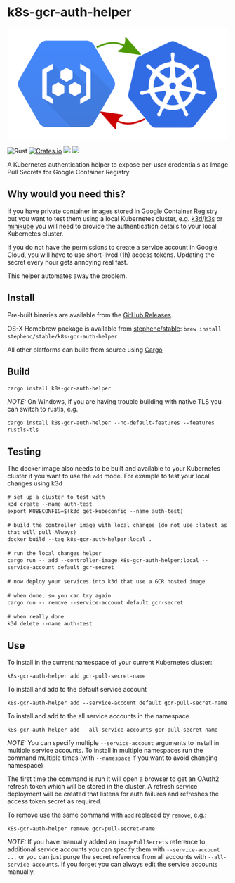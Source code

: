 # k8s-gcr-auth-helper

![Logo](images/logo.svg)

![Rust](https://github.com/stephenc/k8s-gcr-auth-helper/workflows/Rust/badge.svg)  [![Crates.io](https://img.shields.io/crates/v/k8s-gcr-auth-helper.svg)](https://crates.io/crates/k8s-gcr-auth-helper) [![](https://images.microbadger.com/badges/image/stephenc/k8s-gcr-auth-helper.svg)](https://hub.docker.com/r/stephenc/k8s-gcr-auth-helper/) [![](https://images.microbadger.com/badges/version/stephenc/k8s-gcr-auth-helper.svg)](https://hub.docker.com/r/stephenc/k8s-gcr-auth-helper/)

A Kubernetes authentication helper to expose per-user credentials as Image Pull Secrets for Google Container Registry.

## Why would you need this?

If you have private container images stored in Google Container Registry but you want to test them using a local Kubernetes cluster, e.g. [k3d](https://github.com/rancher/k3d)/[k3s](https://github.com/rancher/k3s) or [minikube](https://kubernetes.io/docs/tasks/tools/install-minikube/) you will need to provide the authentication details to your local Kubernetes cluster.

If you do not have the permissions to create a service account in Google Cloud, you will have to use short-lived (1h) access tokens.
Updating the secret every hour gets annoying real fast.

This helper automates away the problem.

## Install

Pre-built binaries are available from the [GitHub Releases](https://github.com/stephenc/k8s-gcr-auth-helper/releases).

OS-X Homebrew package is available from [stephenc/stable](https://github.com/stephenc/homebrew-stable): `brew install stephenc/stable/k8s-gcr-auth-helper`

All other platforms can build from source using [Cargo](https://doc.rust-lang.org/cargo/getting-started/installation.html)

## Build

```
cargo install k8s-gcr-auth-helper
```

*NOTE:* On Windows, if you are having trouble building with native TLS you can switch to rustls, e.g.

```
cargo install k8s-gcr-auth-helper --no-default-features --features rustls-tls
```                                                   

## Testing

The docker image also needs to be built and available to your Kubernetes cluster if you want to use the `add` mode. For example to test your local changes using k3d

```                        
# set up a cluster to test with
k3d create --name auth-test
export KUBECONFIG=$(k3d get-kubeconfig --name auth-test)

# build the controller image with local changes (do not use :latest as that will pull Always)
docker build --tag k8s-gcr-auth-helper:local .                                               

# run the local changes helper
cargo run -- add --controller-image k8s-gcr-auth-helper:local --service-account default gcr-secret

# now deploy your services into k3d that use a GCR hosted image

# when done, so you can try again
cargo run -- remove --service-account default gcr-secret

# when really done
k3d delete --name auth-test
```

## Use

To install in the current namespace of your current Kubernetes cluster:

```
k8s-gcr-auth-helper add gcr-pull-secret-name
```                                                                    

To install and add to the default service account

```
k8s-gcr-auth-helper add --service-account default gcr-pull-secret-name
```                                                                    

To install and add to the all service accounts in the namespace

```
k8s-gcr-auth-helper add --all-service-accounts gcr-pull-secret-name
```                                                                    

*NOTE:* You can specify multiple `--service-account` arguments to install in multiple service accounts. To install in multiple namespaces run the command multiple times (with `--namespace` if you want to avoid changing namespace)

The first time the command is run it will open a browser to get an OAuth2 refresh token which will be stored in the cluster. 
A refresh service deployment will be created that listens for auth failures and refreshes the access token secret as required.

To remove use the same command with `add` replaced by `remove`, e.g.:

```
k8s-gcr-auth-helper remove gcr-pull-secret-name
```     

*NOTE:* If you have manually added an `imagePullSecrets` reference to additional service accounts you can specify them with `--service-account ...` or you can just purge the secret reference from all accounts with `--all-service-accounts`. If you forget you can always edit the service accounts manually. 
